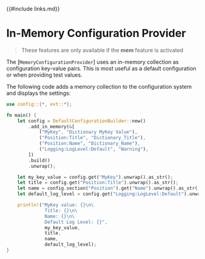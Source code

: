 {{#include links.md}}

# In-Memory Configuration Provider

>These features are only available if the **mem** feature is activated

The [`MemoryConfigurationProvider`] uses an in-memory collection as configuration key-value pairs. This is most useful as a default configuration or when providing test values.

The following code adds a memory collection to the configuration system and displays the settings:

```rust
use config::{*, ext::*};

fn main() {
    let config = DefaultConfigurationBuilder::new()
        .add_in_memory(&[
            ("MyKey", "Dictionary MyKey Value"),
            ("Position:Title", "Dictionary_Title"),
            ("Position:Name", "Dictionary_Name"),
            ("Logging:LogLevel:Default", "Warning"),
        ])
        .build()
        .unwrap();

    let my_key_value = config.get("MyKey").unwrap().as_str();
    let title = config.get("Position:Title").unwrap().as_str();
    let name = config.section("Position").get("Name").unwrap().as_str();
    let default_log_level = config.get("Logging:LogLevel:Default").unwrap().as_str();

    println!("MyKey value: {}\n\
              Title: {}\n\
              Name: {}\n\
              Default Log Level: {}",
              my_key_value,
              title,
              name,
              default_log_level);
}
```